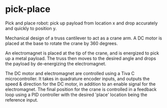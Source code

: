 # pick-place
Pick and place robot: pick up payload from location x and drop accurately and quickly to position y. 

Mechanical design of a truss cantilever to act as a crane arm. A DC motor is placed at the base to rotate the crane by 360 degrees. 

An electromagnet is placed at the tip of the crane, and is energized to pick up a metal payload. The truss then moves to the desired angle and drops the payload by de-energizing the electromagnet. 

The DC motor and electromagnet are controlled using a Tiva C microcontroller. It takes in quadrature encoder inputs, and outputs the speed & direction for the DC motor, in addition to an enable signal for the electromagnet. The final position for the crane is controlled in a feedback loop using a PID controller with the desired 'place' location being the reference input.
